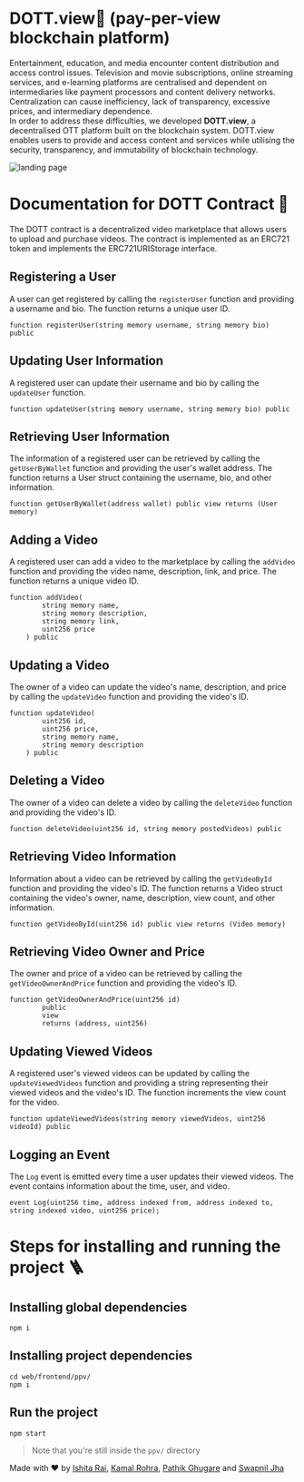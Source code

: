 
# DOTT.view🎥 (pay-per-view blockchain platform) 

Entertainment, education, and media encounter content distribution and access control issues. Television and movie subscriptions, online streaming services, and e-learning platforms are centralised and dependent on intermediaries like payment processors and content delivery networks. Centralization can cause inefficiency, lack of transparency, excessive prices, and intermediary dependence.  
In order to address these difficulties, we developed **DOTT.view**, a decentralised OTT platform built on the blockchain system. DOTT.view enables users to provide and access content and services while utilising the security, transparency, and immutability of blockchain technology.

![landing page](https://user-images.githubusercontent.com/55437218/216803412-ecdc8151-da6e-4d48-be5d-846dcf3fbd92.jpg)

# Documentation for DOTT Contract 📝

The DOTT contract is a decentralized video marketplace that allows users to upload and purchase videos. The contract is implemented as an ERC721 token and implements the ERC721URIStorage interface.

## Registering a User
A user can get registered by calling the `registerUser` function and providing a username and bio. The function returns a unique user ID. 
```solidity
function registerUser(string memory username, string memory bio) public
```

## Updating User Information
A registered user can update their username and bio by calling the `updateUser` function.
```solidity
function updateUser(string memory username, string memory bio) public
```
## Retrieving User Information
The information of a registered user can be retrieved by calling the `getUserByWallet` function and providing the user's wallet address. The function returns a User struct containing the username, bio, and other information.
```solidity
function getUserByWallet(address wallet) public view returns (User memory)
```

## Adding a Video
A registered user can add a video to the marketplace by calling the `addVideo` function and providing the video name, description, link, and price. The function returns a unique video ID.
```solidity
function addVideo(
        string memory name,
        string memory description,
        string memory link,
        uint256 price
    ) public
```

## Updating a Video
The owner of a video can update the video's name, description, and price by calling the `updateVideo` function and providing the video's ID.
```solidity
function updateVideo(
        uint256 id,
        uint256 price,
        string memory name, 
        string memory description
    ) public

```

## Deleting a Video
The owner of a video can delete a video by calling the `deleteVideo` function and providing the video's ID.
```solidity
function deleteVideo(uint256 id, string memory postedVideos) public
```

## Retrieving Video Information
Information about a video can be retrieved by calling the `getVideoById` function and providing the video's ID. The function returns a Video struct containing the video's owner, name, description, view count, and other information.
```solidity
function getVideoById(uint256 id) public view returns (Video memory)
```

## Retrieving Video Owner and Price
The owner and price of a video can be retrieved by calling the `getVideoOwnerAndPrice` function and providing the video's ID.
```solidity
function getVideoOwnerAndPrice(uint256 id)
        public
        view
        returns (address, uint256)
```

## Updating Viewed Videos
A registered user's viewed videos can be updated by calling the `updateViewedVideos` function and providing a string representing their viewed videos and the video's ID. The function increments the view count for the video.
```solidity
function updateViewedVideos(string memory viewedVideos, uint256 videoId) public
```

## Logging an Event
The `Log` event is emitted every time a user updates their viewed videos. The event contains information about the time, user, and video.
```solidity
event Log(uint256 time, address indexed from, address indexed to, string indexed video, uint256 price);
```

# Steps for installing and running the project 🪜

## Installing global dependencies 
```shell
npm i
```

## Installing project dependencies

```shell
cd web/frontend/ppv/
npm i
```

## Run the project

```shell
npm start
```
> Note that you're still inside the `ppv/` directory

Made with :heart: by [Ishita Rai](https://github.com/ishi03), [Kamal Rohra](https://github.com/kamalrohra), [Pathik Ghugare](https://github.com/pathikg) and [Swapnil Jha](https://github.com/Swapnil0506)
